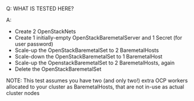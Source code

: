 Q: WHAT IS TESTED HERE?

A:

- Create 2 OpenStackNets
- Create 1 initially-empty OpenStackBaremetalServer and 1 Secret (for user password)
- Scale-up the OpenStackBaremetalSet to 2 BaremetalHosts
- Scale-down the OpenStackBaremetalSet to 1 BaremetalHost
- Scale-up the OpenstackBaremetalSet to 2 BaremetalHosts, again
- Delete the OpenStackBaremetalSet

NOTE: This test assumes you have two (and only two!) extra OCP workers allocated to your cluster as
      BaremetalHosts, that are not in-use as actual cluster nodes
